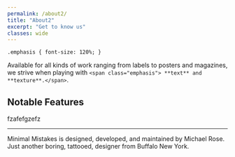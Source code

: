 ```yaml
---
permalink: /about2/
title: "About2"
excerpt: "Get to know us"
classes: wide
---
```

`.emphasis {
  font-size: 120%;
}`

Available for all kinds of work ranging from labels to posters and magazines, we strive when playing with  `<span class="emphasis"> **text** and **texture**.</span>`.


## Notable Features

fzafefgzefz

---

Minimal Mistakes is designed, developed, and maintained by Michael Rose. Just another boring, tattooed, designer from Buffalo New York.
